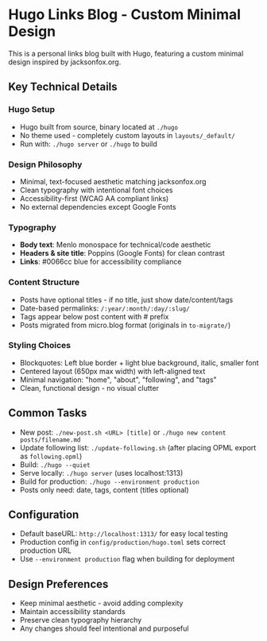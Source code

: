# Hugo Links Blog - Custom Minimal Design

This is a personal links blog built with Hugo, featuring a custom minimal design inspired by jacksonfox.org.

## Key Technical Details

### Hugo Setup
- Hugo built from source, binary located at `./hugo` 
- No theme used - completely custom layouts in `layouts/_default/`
- Run with: `./hugo server` or `./hugo` to build

### Design Philosophy  
- Minimal, text-focused aesthetic matching jacksonfox.org
- Clean typography with intentional font choices
- Accessibility-first (WCAG AA compliant links)
- No external dependencies except Google Fonts

### Typography
- **Body text**: Menlo monospace for technical/code aesthetic
- **Headers & site title**: Poppins (Google Fonts) for clean contrast
- **Links**: #0066cc blue for accessibility compliance

### Content Structure
- Posts have optional titles - if no title, just show date/content/tags
- Date-based permalinks: `/:year/:month/:day/:slug/`  
- Tags appear below post content with # prefix
- Posts migrated from micro.blog format (originals in `to-migrate/`)

### Styling Choices
- Blockquotes: Left blue border + light blue background, italic, smaller font
- Centered layout (650px max width) with left-aligned text
- Minimal navigation: "home", "about", "following", and "tags"
- Clean, functional design - no visual clutter

## Common Tasks
- New post: `./new-post.sh <URL> [title]` or `./hugo new content posts/filename.md`
- Update following list: `./update-following.sh` (after placing OPML export as `following.opml`)
- Build: `./hugo --quiet` 
- Serve locally: `./hugo server` (uses localhost:1313)
- Build for production: `./hugo --environment production`
- Posts only need: date, tags, content (titles optional)

## Configuration
- Default baseURL: `http://localhost:1313/` for easy local testing
- Production config in `config/production/hugo.toml` sets correct production URL
- Use `--environment production` flag when building for deployment

## Design Preferences
- Keep minimal aesthetic - avoid adding complexity
- Maintain accessibility standards
- Preserve clean typography hierarchy
- Any changes should feel intentional and purposeful